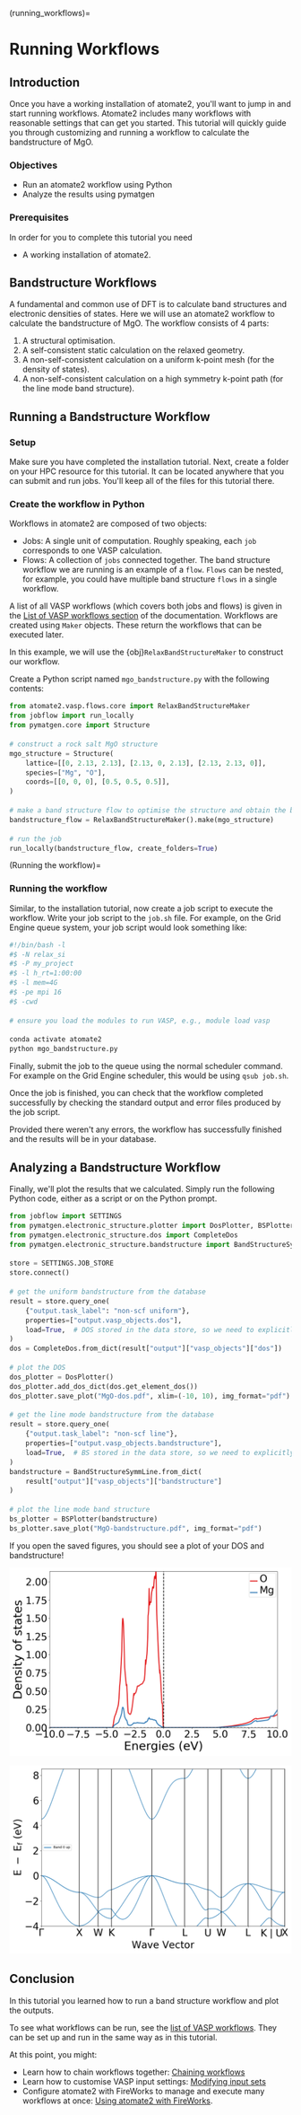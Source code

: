 (running_workflows)=

# Running Workflows

## Introduction

Once you have a working installation of atomate2, you'll want to jump in and start
running workflows. Atomate2 includes many workflows with reasonable settings that can
get you started. This tutorial will quickly guide you through customizing and running a
workflow to calculate the bandstructure of MgO.

### Objectives

* Run an atomate2 workflow using Python
* Analyze the results using pymatgen

### Prerequisites

In order for you to complete this tutorial you need

* A working installation of atomate2.

## Bandstructure Workflows

A fundamental and common use of DFT is to calculate band structures and electronic
densities of states. Here we will use an atomate2 workflow to calculate the
bandstructure of MgO. The workflow consists of 4 parts:

1. A structural optimisation.
2. A self-consistent static calculation on the relaxed geometry.
3. A non-self-consistent calculation on a uniform k-point mesh (for the density of
   states).
4. A non-self-consistent calculation on a high symmetry k-point path (for the line mode
   band structure).

## Running a Bandstructure Workflow

### Setup


Make sure you have completed the installation tutorial. Next, create a folder on your
HPC resource for this tutorial. It can be located anywhere that you can submit and run
jobs. You'll keep all of the files for this tutorial there.

### Create the workflow in Python

Workflows in atomate2 are composed of two objects:

- Jobs: A single unit of computation. Roughly speaking, each `job` corresponds to one
  VASP calculation.
- Flows: A collection of `jobs` connected together. The band structure workflow we are
  running is an example of a `flow`. `Flows` can be nested, for example, you could
  have multiple band structure `flows` in a single workflow.

A list of all VASP workflows (which covers both jobs and flows) is given in the
[List of VASP workflows section](vasp_workflows) of the documentation. Workflows are created
using `Maker` objects. These return the workflows that can be executed later.

In this example, we will use the {obj}`RelaxBandStructureMaker` to construct our
workflow.

Create a Python script named `mgo_bandstructure.py` with the following contents:

```python
from atomate2.vasp.flows.core import RelaxBandStructureMaker
from jobflow import run_locally
from pymatgen.core import Structure

# construct a rock salt MgO structure
mgo_structure = Structure(
    lattice=[[0, 2.13, 2.13], [2.13, 0, 2.13], [2.13, 2.13, 0]],
    species=["Mg", "O"],
    coords=[[0, 0, 0], [0.5, 0.5, 0.5]],
)

# make a band structure flow to optimise the structure and obtain the band structure
bandstructure_flow = RelaxBandStructureMaker().make(mgo_structure)

# run the job
run_locally(bandstructure_flow, create_folders=True)
```

(Running the workflow)=

### Running the workflow

Similar, to the installation tutorial, now create a job script to execute the workflow.
Write your job script to the `job.sh` file. For example, on the Grid Engine queue
system, your job script would look something like:

```bash
#!/bin/bash -l
#$ -N relax_si
#$ -P my_project
#$ -l h_rt=1:00:00
#$ -l mem=4G
#$ -pe mpi 16
#$ -cwd

# ensure you load the modules to run VASP, e.g., module load vasp

conda activate atomate2
python mgo_bandstructure.py
```

Finally, submit the job to the queue using the normal scheduler command. For example
on the Grid Engine scheduler, this would be using `qsub job.sh`.

Once the job is finished, you can check that the workflow completed successfully by
checking the standard output and error files produced by the job script.

Provided there weren't any errors, the workflow has successfully finished and the
results will be in your database.

## Analyzing a Bandstructure Workflow

Finally, we'll plot the results that we calculated. Simply run the following Python
code, either as a script or on the Python prompt.

```python
from jobflow import SETTINGS
from pymatgen.electronic_structure.plotter import DosPlotter, BSPlotter
from pymatgen.electronic_structure.dos import CompleteDos
from pymatgen.electronic_structure.bandstructure import BandStructureSymmLine

store = SETTINGS.JOB_STORE
store.connect()

# get the uniform bandstructure from the database
result = store.query_one(
    {"output.task_label": "non-scf uniform"},
    properties=["output.vasp_objects.dos"],
    load=True,  # DOS stored in the data store, so we need to explicitly load it
)
dos = CompleteDos.from_dict(result["output"]["vasp_objects"]["dos"])

# plot the DOS
dos_plotter = DosPlotter()
dos_plotter.add_dos_dict(dos.get_element_dos())
dos_plotter.save_plot("MgO-dos.pdf", xlim=(-10, 10), img_format="pdf")

# get the line mode bandstructure from the database
result = store.query_one(
    {"output.task_label": "non-scf line"},
    properties=["output.vasp_objects.bandstructure"],
    load=True,  # BS stored in the data store, so we need to explicitly load it
)
bandstructure = BandStructureSymmLine.from_dict(
    result["output"]["vasp_objects"]["bandstructure"]
)

# plot the line mode band structure
bs_plotter = BSPlotter(bandstructure)
bs_plotter.save_plot("MgO-bandstructure.pdf", img_format="pdf")
```

If you open the saved figures, you should see a plot of your DOS and bandstructure!

![MgO density of states](../_static/MgO-dos.png)

![MgO band structure](../_static/MgO-bandstructure.png)

## Conclusion

In this tutorial you learned how to run a band structure workflow and plot the outputs.

To see what workflows can be run, see the [list of VASP workflows](vasp_workflows). They
can be set up and  run in the same way as in this tutorial.

At this point, you might:

* Learn how to chain workflows together: [Chaining workflows](connecting_vasp_jobs)
* Learn how to customise VASP input settings: [Modifying input sets](modifying_input_sets)
* Configure atomate2 with FireWorks to manage and execute many workflows at once:
  [Using atomate2 with FireWorks](atomate2_FireWorks).
